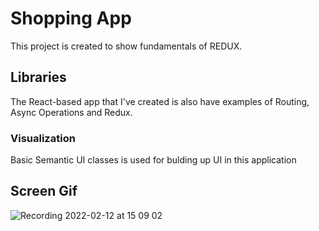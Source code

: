 # Shopping App

This project is created to show fundamentals of REDUX.

## Libraries

The React-based app that I've created is also have examples of Routing, Async Operations and Redux.

### Visualization

Basic Semantic UI classes is used for bulding up UI in this application

## Screen Gif
![Recording 2022-02-12 at 15 09 02](https://user-images.githubusercontent.com/87411259/153710748-919a193d-d9af-403e-9deb-7e45389d6985.gif)
